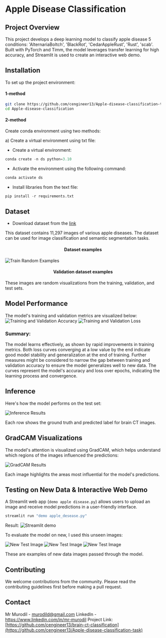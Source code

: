 
# Apple Disease Classification
## Project Overview
This project develops a deep learning model to classify apple disease 5 conditions: 'AlternariaBoltch', 'BlackRot', 'CedarAppleRust', 'Rust', 'scab'. Built with PyTorch and Timm, the model leverages transfer learning for high accuracy, and Streamlit is used to create an interactive web demo.

## Installation

To set up the project environment:
#### 1-method

```bash
git clone https://github.com/cengineer13/Apple-disease-classification-task.git
cd Apple-disease-classification
```

#### 2-method

Create conda environment using two methods:

a) Create a virtual environment using txt file:

- Create a virtual environment:

```python
conda create -n ds python=3.10
```

- Activate the environment using the following command:

```python
conda activate ds
```

- Install libraries from the text file:

```python
pip install -r requirements.txt
```

## Dataset
* Download dataset from the [link](https://www.kaggle.com/datasets/killa92/apple-disease-dataset)

This dataset contains 11,297 images of various apple diseases. The dataset can be used for image classification and semantic segmentation tasks. 


<h4 align="center"> Dataset examples</h4>

![Train Random Examples](data/plots/data-examples.png)

<h4 align="center"> Validation dataset examples</h4>



These images are random visualizations from the training, validation, and test sets.

## Model Performance

The model's training and validation metrics are visualized below:
![Training and Validation Accuracy](data/plots/accuracy.png)
![Training and Validation Loss](data/plots/loss.png)


### Summary:
The model learns effectively, as shown by rapid improvements in training metrics. Both loss curves converging at a low value by the end indicate good model stability and generalization at the end of training. Further measures might be considered to narrow the gap between training and validation accuracy to ensure the model generalizes well to new data.
The curves represent the model's accuracy and loss over epochs, indicating the learning process and convergence.

## Inference

Here's how the model performs on the test set:

![Inference Results](/data/plots/inference.png)

Each row shows the ground truth and predicted label for brain CT images.

## GradCAM Visualizations

The model's attention is visualized using GradCAM, which helps understand which regions of the images influenced the predictions:

![GradCAM Results](/data/plots/gradCam.png)

Each image highlights the areas most influential for the model's predictions.


## Testing on New Data &  Interactive Web Demo

A Streamlit web app (`demo apple disease.py`) allows users to upload an image and receive model predictions in a user-friendly interface.

```bash
streamlit run "demo apple_desease.py"
```
Result: 
![Streamlit demo](/data/plots/streamlit.png)

To evaluate the model on new, I used this unseen images:

![New Test Image ](/data/test_images/apple_blackrot.png)
![New Test Image ](/data/test_images/apples_scab.jpg)
![New Test Image ](/data/test_images/cedar_apple.png)


These are examples of new data images passed through the model.


## Contributing

We welcome contributions from the community. Please read the contributing guidelines first before making a pull request.


## Contact

Mr Murodil  - murodild@gmail.com
LinkedIn - https://www.linkedin.com/in/mr-murodil
Project Link: [https://github.com/cengineer13/brain-ct-classification](https://github.com/cengineer13/Apple-disease-classification-task)
